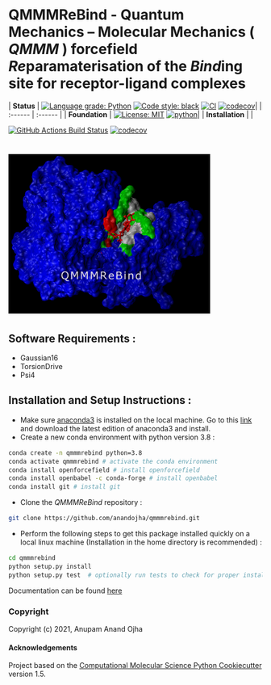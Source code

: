 # QMMMReBind - Quantum Mechanics – Molecular Mechanics ( *QMMM* ) forcefield *Re*paramaterisation of the *Bind*ing site for receptor-ligand complexes

| **Status** | 
[![Language grade: Python](https://img.shields.io/lgtm/grade/python/g/qubekit/QUBEKit.svg?logo=lgtm&logoWidth=18)](https://lgtm.com/projects/g/qubekit/QUBEKit/context:python)
[![Code style: black](https://img.shields.io/badge/code%20style-black-000000.svg)](https://github.com/psf/black) 
[![CI](https://github.com/anandojha/qmmmrebind/workflows/CI/badge.svg)](https://github.com/anandojha/qmmmrebind/actions?query=workflow%3ACI) 
[![codecov](https://codecov.io/gh/anandojha/QMMMReBind/branch/master/graph/badge.svg)](https://app.codecov.io/gh/anandojha/qmmmrebind)|
| :------ | :------ |
| **Foundation** | [![License: MIT](https://img.shields.io/badge/License-MIT-yellow.svg)](https://opensource.org/licenses/MIT) [![python](https://img.shields.io/badge/python-3.8-blue.svg)](https://www.python.org/)|
| **Installation** | |

[//]: # (Badges)
[![GitHub Actions Build Status](https://github.com/anandojha/qmmmrebind/workflows/CI/badge.svg)](https://github.com/anandojha/qmmmrebind/actions?query=workflow%3ACI)
[![codecov](https://codecov.io/gh/anandojha/QMMMReBind/branch/master/graph/badge.svg)](https://app.codecov.io/gh/anandojha/qmmmrebind)

# <img src="https://github.com/anandojha/qmmmrebind/blob/main/images/qmmmrebind_logo.jpg" width="400">


## Software Requirements :
* Gaussian16
* TorsionDrive
* Psi4

## Installation and Setup Instructions :
* Make sure [anaconda3](https://www.anaconda.com/) is installed on the local machine. Go to this [link](https://www.anaconda.com/products/individual) and download the latest edition of anaconda3 and install. 
* Create a new conda environment with python version 3.8 :
```bash
conda create -n qmmmrebind python=3.8
conda activate qmmmrebind # activate the conda environment
conda install openforcefield # install openforcefield
conda install openbabel -c conda-forge # install openbabel
conda install git # install git
```
* Clone the *QMMMReBind* repository :
```bash
git clone https://github.com/anandojha/qmmmrebind.git
```
* Perform the following steps to get this package installed quickly on a local linux machine (Installation in the home directory is recommended) : 
```bash
cd qmmmrebind
python setup.py install
python setup.py test  # optionally run tests to check for proper installation 
```

Documentation can be found [here](https://qmmmrebind.tiiny.site/)

### Copyright
Copyright (c) 2021, Anupam Anand Ojha
#### Acknowledgements
Project based on the 
[Computational Molecular Science Python Cookiecutter](https://github.com/molssi/cookiecutter-cms) version 1.5.
